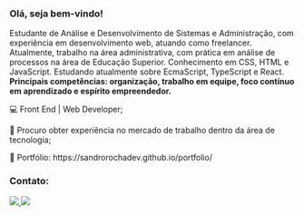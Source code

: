 <h3>Olá, seja bem-vindo!</h3


<p>Estudante de Análise e Desenvolvimento de Sistemas e Administração, com experiência em desenvolvimento web, atuando como freelancer. Atualmente, trabalho na área administrativa, com prática em análise de processos na área de Educação Superior. 
Conhecimento em CSS, HTML e JavaScript. Estudando atualmente sobre EcmaScript, TypeScript e React. <b>Principais competências: organização, trabalho em equipe, foco contínuo em aprendizado e espírito empreendedor.</b></p>

<p>💻 Front End | Web Developer;<p>
  
<p>🚀 Procuro obter experiência no mercado de trabalho dentro da área de tecnologia;</p>

<p>💼 Portfólio: https://sandrorochadev.github.io/portfolio/


<h3>Contato:</h3>

  <a href="mailto:sandrorochadev@gmail.com" alt="e-mail">
  <img src="https://img.shields.io/badge/-E-mail-1C1C1C?style=for-the-badge&logo=gmail&logoColor=F368E0&link=mailto:sandrorochadev@gmail.com">
  
  <a href="https://www.linkedin.com/in/sandrorochadev" alt="Linkedin">
  <img src="https://img.shields.io/badge/-Linkedin-1C1C1C?style=for-the-badge&logo=Linkedin&logoColor=00FFFF&link=https://www.linkedin.com/in/sandrorochadev"/></a>
  
  
